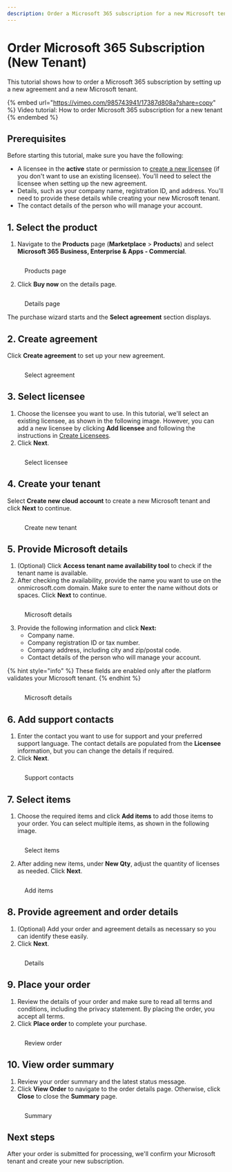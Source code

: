 ```yaml
---
description: Order a Microsoft 365 subscription for a new Microsoft tenant.
---
```


# Order Microsoft 365 Subscription (New Tenant)

This tutorial shows how to order a Microsoft 365 subscription by setting up a new agreement and a new Microsoft tenant.

{% embed url="https://vimeo.com/985743941/17387d808a?share=copy" %}
Video tutorial: How to order Microsoft 365 subscription for a new tenant
{% endembed %}

## Prerequisites <a href="#howtoorderamicrosoft365subscriptionforanexistingmicrosofttenant-prerequisites" id="howtoorderamicrosoft365subscriptionforanexistingmicrosofttenant-prerequisites"></a>

Before starting this tutorial, make sure you have the following:

* A licensee in the **active** state or permission to [create a new licensee](../../../modules/settings/licensees/create-licensees.md) (if you don't want to use an existing licensee). You'll need to select the licensee when setting up the new agreement.&#x20;
* Details, such as your company name, registration ID, and address. You'll need to provide these details while creating your new Microsoft tenant.&#x20;
* The contact details of the person who will manage your account.&#x20;

## 1. Select the product

1. Navigate to the **Products** page (**Marketplace** > **Products**) and select **Microsoft 365 Business, Enterprise & Apps - Commercial**.

<figure><img src="../../../.gitbook/assets/image (971).png" alt=""><figcaption><p>Products page</p></figcaption></figure>

2. Click **Buy now** on the details page.

<figure><img src="../../../.gitbook/assets/image (972).png" alt=""><figcaption><p>Details page</p></figcaption></figure>

The purchase wizard starts and the **Select agreement** section displays.

## 2. Create agreement

Click **Create agreement** to set up your new agreement.

<figure><img src="../../../.gitbook/assets/image (981).png" alt=""><figcaption><p>Select agreement</p></figcaption></figure>

## 3. Select licensee

1. Choose the licensee you want to use. In this tutorial, we'll select an existing licensee, as shown in the following image. However, you can add a new licensee by clicking **Add licensee** and following the instructions in [Create Licensees](../../../modules/settings/licensees/create-licensees.md).
2. Click **Next**.&#x20;

<figure><img src="../../../.gitbook/assets/image (982).png" alt=""><figcaption><p>Select licensee</p></figcaption></figure>

## 4. Create your tenant

Select **Create new cloud account** to create a new Microsoft tenant and click **Next** to continue.

<figure><img src="../../../.gitbook/assets/image (983).png" alt=""><figcaption><p>Create new tenant</p></figcaption></figure>

## 5. Provide Microsoft details

1. (Optional) Click **Access tenant name availability tool** to check if the tenant name is available.&#x20;
2. After checking the availability, provide the name you want to use on the onmicrosoft.com domain. Make sure to enter the name without dots or spaces. Click **Next** to continue.&#x20;

<figure><img src="../../../.gitbook/assets/image (980).png" alt=""><figcaption><p>Microsoft details</p></figcaption></figure>

3. Provide the following information and click **Next:**
   * Company name.
   * Company registration ID or tax number.
   * Company address, including city and zip/postal code.
   * Contact details of the person who will manage your account.&#x20;

{% hint style="info" %}
These fields are enabled only after the platform validates your Microsoft tenant.
{% endhint %}

<figure><img src="../../../.gitbook/assets/Details1.png" alt=""><figcaption><p>Microsoft details</p></figcaption></figure>

## 6. Add support contacts

1. Enter the contact you want to use for support and your preferred support language. The contact details are populated from the **Licensee** information, but you can change the details if required.&#x20;
2. Click **Next**.&#x20;

<figure><img src="../../../.gitbook/assets/image (978).png" alt=""><figcaption><p>Support contacts</p></figcaption></figure>

## 7. Select items

1. Choose the required items and click **Add items** to add those items to your order. You can select multiple items, as shown in the following image.

<figure><img src="../../../.gitbook/assets/SelectItems (1).png" alt=""><figcaption><p>Select items</p></figcaption></figure>

2. After adding new items, under **New Qty**, adjust the quantity of licenses as needed. Click **Next**.

<figure><img src="../../../.gitbook/assets/SelectItems1.png" alt=""><figcaption><p>Add items</p></figcaption></figure>

## 8. Provide agreement and order details

1. (Optional) Add your order and agreement details as necessary so you can identify these easily.&#x20;
2. Click **Next**.

<figure><img src="../../../.gitbook/assets/image (975).png" alt=""><figcaption><p>Details</p></figcaption></figure>

## 9. Place your order

1. Review the details of your order and make sure to read all terms and conditions, including the privacy statement. By placing the order, you accept all terms.
2. Click **Place order** to complete your purchase.

<figure><img src="../../../.gitbook/assets/Review (1).png" alt=""><figcaption><p>Review order</p></figcaption></figure>

## 10. View order summary

1. Review your order summary and the latest status message.&#x20;
2. Click **View Order** to navigate to the order details page. Otherwise, click **Close** to close the **Summary** page.

<figure><img src="../../../.gitbook/assets/Summary.png" alt=""><figcaption><p>Summary</p></figcaption></figure>

## Next steps

After your order is submitted for processing, we'll confirm your Microsoft tenant and create your new subscription.&#x20;
